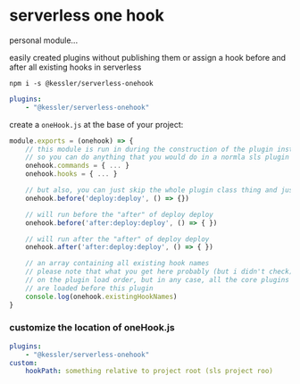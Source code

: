 # serverless one hook

personal module...

easily created plugins without publishing them or assign a hook before and after all existing hooks in serverless

`npm i -s @kessler/serverless-onehook`

```yaml
plugins:
    - "@kessler/serverless-onehook"
```
create a `oneHook.js` at the base of your project:
```js
module.exports = (onehook) => {
    // this module is run in during the construction of the plugin instance
    // so you can do anything that you would do in a normla sls plugin class
    onehook.commands = { ... }
    onehook.hooks = { ... }

    // but also, you can just skip the whole plugin class thing and just do hooks
    onehook.before('deploy:deploy', () => {})

    // will run before the "after" of deploy deploy
    onehook.before('after:deploy:deploy', () => { })

    // will run after the "after" of deploy deploy
    onehook.after('after:deploy:deploy', () => { })

    // an array containing all existing hook names
    // please note that what you get here probably (but i didn't check) depends
    // on the plugin load order, but in any case, all the core plugins (but not enterprise)
    // are loaded before this plugin
    console.log(onehook.existingHookNames)
}
```

### customize the location of oneHook.js

```yaml
plugins:
    - "@kessler/serverless-onehook"
custom:
    hookPath: something relative to project root (sls project roo)
```